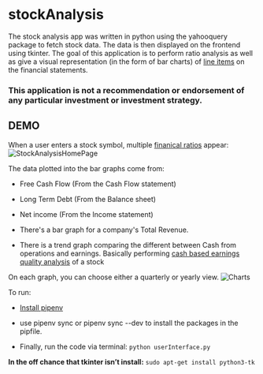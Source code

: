 # stockAnalysis
The stock analysis app was written in python using the yahooquery package to fetch stock data. The data is then displayed on the frontend using tkinter. 
The goal of this application is to perform ratio analysis as well as give a visual representation (in the form of bar charts) of [line items](https://pakaccountants.com/what-is-line-item/#:~:text=In%20financial%20statement%20line%20items,next%20line%20or%20different%20line.) on the financial statements.


### This application is not a recommendation or endorsement of any particular investment or investment strategy. 

DEMO
---------------
When a user enters a stock symbol, multiple [finanical ratios](https://www.investopedia.com/financial-ratios-4689817) 
appear: 
![StockAnalysisHomePage](http://g.recordit.co/Ms9TtEM4I9.gif)


The data plotted into the bar graphs come from: 

* Free Cash Flow (From the Cash Flow statement)

* Long Term Debt (From the Balance sheet)

* Net income     (From the Income statement)

* There's a bar graph for a company's Total Revenue. 

* There is a trend graph comparing the different between Cash from operations and earnings. Basically performing [cash based earnings quality analysis](https://www.investopedia.com/terms/q/qualityofearnings.asp) of a stock    

On each graph, you can choose either a quarterly or yearly view.
![Charts](http://g.recordit.co/eu6GjJB1yV.gif)




To run:

* [Install pipenv](https://pypi.org/project/pipenv/)

* use pipenv sync or pipenv sync --dev to install the packages in the pipfile.

* Finally, run the code via terminal: `python userInterface.py` 

__In the off chance that tkinter isn’t install:__ `sudo apt-get install python3-tk`
